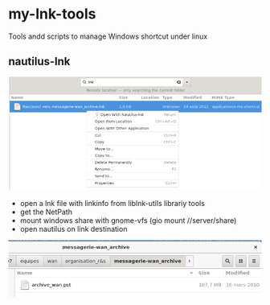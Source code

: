 # my-lnk-tools
Tools andd scripts to manage Windows shortcut under linux

## nautilus-lnk ##
![Nautilus App helper (open with) on Windows shortcut .lnk file](pictures/open-with-nautilus-lnk.png)

 * open a lnk file with linkinfo from liblnk-utils librariy tools
 * get the NetPath
 * mount windows share with gnome-vfs (gio mount //server/share)
 * open nautilus on link destination
 
![Nautilus open Windows shortcut link target](pictures/nautilus-lnk-on-target.png)
